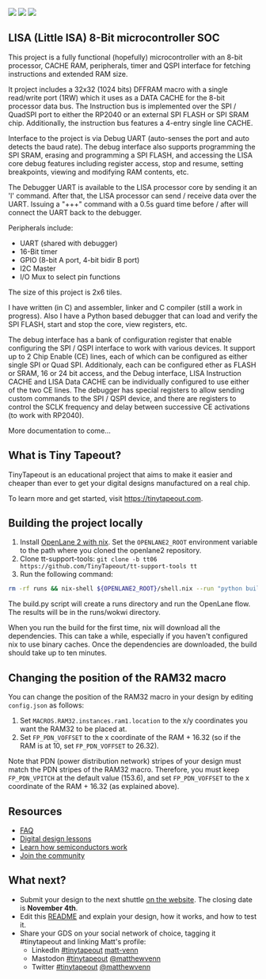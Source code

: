 ![](../../workflows/gds/badge.svg) ![](../../workflows/docs/badge.svg) ![](../../workflows/test/badge.svg)

## LISA (Little ISA) 8-Bit microcontroller SOC

This project is a fully functional (hopefully)  microcontroller with an 8-bit processor, CACHE RAM,
peripherals, timer and QSPI interface for fetching instructions and extended RAM size.

It project includes a 32x32 (1024 bits) DFFRAM macro with a single read/write port (1RW) which it
uses as a DATA CACHE for the 8-bit processor data bus.  The Instruction bus is implemented over the
SPI / QuadSPI port to either the RP2040 or an external SPI FLASH or SPI SRAM chip.  Additionally,
the instruction bus features a 4-entry single line CACHE.

Interface to the project is via Debug UART (auto-senses the port and auto detects the baud rate).  The
debug interface also supports programming the SPI SRAM, erasing and programming a SPI FLASH, and 
accessing the LISA core debug features including register access, stop and resume, setting 
breakpoints, viewing and modifying RAM contents, etc.

The Debugger UART is available to the LISA processor core by sending it an 'l' command.  After
that, the LISA processor can send / receive data over the UART.  Issuing a "+++" command with a
0.5s guard time before / after will connect the UART back to the debugger.

Peripherals include:
   - UART (shared with debugger)
   - 16-Bit timer
   - GPIO (8-bit A port, 4-bit bidir B port)
   - I2C Master
   - I/O Mux to select pin functions

The size of this project is 2x6 tiles.

I have written (in C) and assembler, linker and C compiler (still a work in progress).  Also I have
a Python based debugger that can load and verify the SPI FLASH, start and stop the core, view registers, etc.

The debug interface has a bank of configuration register that enable configuring the SPI / QSPI interface
to work with various devices.  It support up to 2 Chip Enable (CE) lines, each of which can be configured
as either single SPI or Quad SPI.  Additionaly, each can be configured ether as FLASH or SRAM, 16 or 24 bit
access, and the Debug interface, LISA Instruction CACHE and LISA Data CACHE can be individually configured
to use either of the two CE lines.  The debugger has special registers to allow sending custom commands to
the SPI / QSPI device, and there are registers to control the SCLK frequency and delay between successive
CE activations (to work with RP2040).

More documentation to come...

## What is Tiny Tapeout?

TinyTapeout is an educational project that aims to make it easier and cheaper than ever to get your digital designs manufactured on a real chip.

To learn more and get started, visit https://tinytapeout.com.

## Building the project locally

1. Install [OpenLane 2 with nix](https://openlane2.readthedocs.io/en/latest/getting_started/nix_installation/index.html).
   Set the `OPENLANE2_ROOT` environment variable to the path where you cloned the openlane2 repository.
2. Clone tt-support-tools: `git clone -b tt06 https://github.com/TinyTapeout/tt-support-tools tt`
3. Run the following command:

```bash
rm -rf runs && nix-shell ${OPENLANE2_ROOT}/shell.nix --run "python build.py"
```

The build.py script will create a runs directory and run the OpenLane flow. The results will be in the runs/wokwi directory.

When you run the build for the first time, nix will download all the dependencies. This can take a while, especially if you
haven't configured nix to use binary caches. Once the dependencies are downloaded, the build should take up to ten minutes.

## Changing the position of the RAM32 macro

You can change the position of the RAM32 macro in your design by editing `config.json` as follows:

1. Set `MACROS.RAM32.instances.ram1.location` to the x/y coordinates you want the RAM32 to be placed at.
2. Set `FP_PDN_VOFFSET` to the x coordinate of the RAM + 16.32 (so if the RAM is at 10, set `FP_PDN_VOFFSET` to 26.32).

Note that PDN (power distribution network) stripes of your design must match the PDN stripes of the RAM32 macro. Therefore, you must keep 
`FP_PDN_VPITCH` at the default value (153.6), and set `FP_PDN_VOFFSET` to the x coordinate of the RAM + 16.32 (as explained above).

## Resources

- [FAQ](https://tinytapeout.com/faq/)
- [Digital design lessons](https://tinytapeout.com/digital_design/)
- [Learn how semiconductors work](https://tinytapeout.com/siliwiz/)
- [Join the community](https://discord.gg/rPK2nSjxy8)

## What next?

- Submit your design to the next shuttle [on the website](https://tinytapeout.com/#submit-your-design). The closing date is **November 4th**.
- Edit this [README](README.md) and explain your design, how it works, and how to test it.
- Share your GDS on your social network of choice, tagging it #tinytapeout and linking Matt's profile:
  - LinkedIn [#tinytapeout](https://www.linkedin.com/search/results/content/?keywords=%23tinytapeout) [matt-venn](https://www.linkedin.com/in/matt-venn/)
  - Mastodon [#tinytapeout](https://chaos.social/tags/tinytapeout) [@matthewvenn](https://chaos.social/@matthewvenn)
  - Twitter [#tinytapeout](https://twitter.com/hashtag/tinytapeout?src=hashtag_click) [@matthewvenn](https://twitter.com/matthewvenn)

